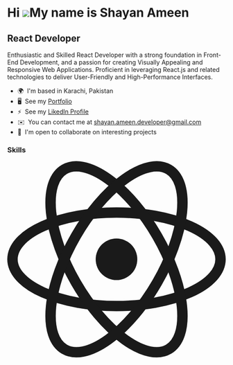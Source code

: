 Hi ![](https://user-images.githubusercontent.com/18350557/176309783-0785949b-9127-417c-8b55-ab5a4333674e.gif)My name is Shayan Ameen
====================================================================================================================================

React Developer
-----------------------

Enthusiastic and Skilled React Developer with a strong foundation in Front-End Development, and a passion for creating Visually Appealing and Responsive Web Applications. Proficient in leveraging React.js and related technologies to deliver User-Friendly and High-Performance Interfaces.

* 🌍  I'm based in Karachi, Pakistan
* 🖥️  See my [Portfolio](https://shayanameend.vercel.app)
* ⚡  See my [LikedIn Profile](https://www.linkedin.com/in/shayanameend)
* ✉️  You can contact me at [shayan.ameen.developer@gmail.com](mailto:shayan.ameen.developer@gmail.com)
* 🤝  I'm open to collaborate on interesting projects

### Skills

<svg width="100%" height="100%" viewBox="-10.5 -9.45 21 18.9" fill="none" xmlns="http://www.w3.org/2000/svg" class="text-sm me-0 w-10 h-10 text-link dark:text-link-dark flex origin-center transition-all ease-in-out"><circle cx="0" cy="0" r="2" fill="currentColor"></circle><g stroke="currentColor" stroke-width="1" fill="none"><ellipse rx="10" ry="4.5"></ellipse><ellipse rx="10" ry="4.5" transform="rotate(60)"></ellipse><ellipse rx="10" ry="4.5" transform="rotate(120)"></ellipse></g></svg>
